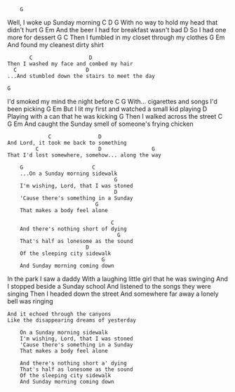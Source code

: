         G
Well, I woke up Sunday morning
        C              D                G
With no way to hold my head that didn't hurt
        G                               Em
And the beer I had for breakfast wasn't bad
                          D
So I had one more for dessert
       G                               C
Then I fumbled in my closet through my clothes
                             G       Em
And found my cleanest dirty shirt

           C                  D
    Then I washed my face and combed my hair
      C                      D
    ...And stumbled down the stairs to meet the day

    G
I'd smoked my mind the night before
      C                               G
With... cigarettes and songs I'd been picking
      G                                    Em
But I lit my first and watched a small kid playing
                               D
Playing with a can that he was kicking
       G
Then I walked across the street
               C                                G         Em
And caught the Sunday smell of someone's frying chicken

                 C               D
    And Lord, it took me back to something
             C                   D                G
    That I'd lost somewhere, somehow... along the way

        G                      C
        ...On a Sunday morning sidewalk
                                      G
        I'm wishing, Lord, that I was stoned
                                      D
        'Cause there's something in a Sunday
                                G
        That makes a body feel alone

                                     C
        And there's nothing short of dying
                                       G
        That's half as lonesome as the sound
                             D
        Of the sleeping city sidewalk
                                  G
        And Sunday morning coming down

In the park I saw a daddy
With a laughing little girl that he was swinging
And I stopped beside a Sunday school
And listened to the songs they were singing
Then I headed down the street
And somewhere far away a lonely bell was ringing

    And it echoed through the canyons
    Like the disappearing dreams of yesterday

        On a Sunday morning sidewalk
        I'm wishing, Lord, that I was stoned
        'Cause there's something in a Sunday
        That makes a body feel alone

        And there's nothing short a' dying
        That's half as lonesome as the sound
        Of the sleeping city sidewalk
        And Sunday morning coming down
